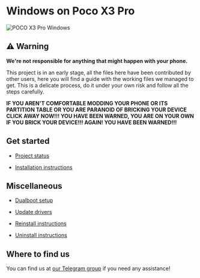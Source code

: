 # Windows on Poco X3 Pro

![POCO X3 Pro Windows](https://github.com/user-attachments/assets/17ba0c91-3fa1-4d32-92cf-63249d23c235)


## ⚠️ Warning

**We're not responsible for anything that might happen with your phone.**

This project is in an early stage, all the files here have been contributed by other users, here you will find a guide with the working files we managed to get. This is a delicate process, do it under your own risk and follow all the steps carefully.

**IF YOU AREN'T COMFORTABLE MODDING YOUR PHONE OR ITS PARTITION TABLE OR YOU ARE PARANOID OF BRICKING YOUR DEVICE CLICK AWAY NOW!!! YOU HAVE BEEN WARNED, YOU ARE ON YOUR OWN IF YOU BRICK YOUR DEVICE!!! AGAIN! YOU HAVE BEEN WARNED!!!**

## Get started

- [Project status](/Status-en.md)

- [Installation instructions](en/installation-selection.md)

## Miscellaneous

- [Dualboot setup](en/3-dualboot.md)

- [Update drivers](en/update.md)

- [Reinstall instructions](en/reinstall.md)

- [Uninstall instructions](en/uninstall.md)

## Where to find us

You can find us at [our Telegram group](https://t.me/windowsonvayu) if you need any assistance!
